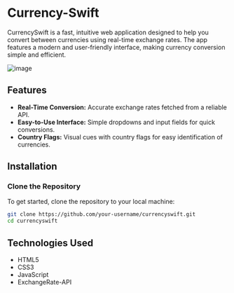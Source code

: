 # Currency-Swift
CurrencySwift is a fast, intuitive web application designed to help you convert between currencies using real-time exchange rates. The app features a modern and user-friendly interface, making currency conversion simple and efficient.

![image](https://github.com/user-attachments/assets/fabb99ac-1532-4b1e-bf91-71d63e4d4891)


## Features
- **Real-Time Conversion:** Accurate exchange rates fetched from a reliable API.
- **Easy-to-Use Interface:** Simple dropdowns and input fields for quick conversions.
- **Country Flags:** Visual cues with country flags for easy identification of currencies.

## Installation

### Clone the Repository

To get started, clone the repository to your local machine:

```bash
git clone https://github.com/your-username/currencyswift.git
cd currencyswift

```

## Technologies Used
* HTML5  
* CSS3  
* JavaScript  
* ExchangeRate-API





